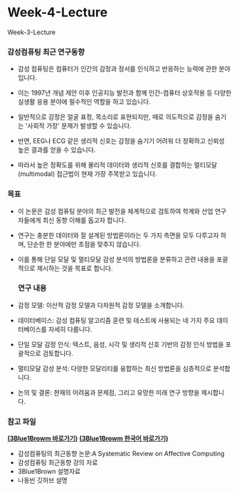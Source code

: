 # Week-4-Lecture
Week-3-Lecture

### 감성컴퓨팅 최근 연구동향

* 감성 컴퓨팅은 컴퓨터가 인간의 감정과 정서를 인식하고 반응하는 능력에 관한 분야입니다.

* 이는 1997년 개념 제안 이후 인공지능 발전과 함께 인간-컴퓨터 상호작용 등 다양한 실생활 응용 분야에 필수적인 역할을 하고 있습니다.

* 일반적으로 감정은 얼굴 표정, 목소리로 표현되지만, 때로 의도적으로 감정을 숨기는 '사회적 가장' 문제가 발생할 수 있습니다.

* 반면, EEG나 ECG 같은 생리적 신호는 감정을 숨기기 어려워 더 정확하고 신뢰성 높은 결과를 얻을 수 있습니다.

* 따라서 높은 정확도를 위해 물리적 데이터와 생리적 신호를 결합하는 멀티모달(multimodal) 접근법이 현재 가장 주목받고 있습니다.

### 목표

* 이 논문은 감성 컴퓨팅 분야의 최근 발전을 체계적으로 검토하여 학계와 산업 연구자들에게 최신 동향 이해를 돕고자 합니다.
* 연구는 충분한 데이터와 잘 설계된 방법론이라는 두 가지 측면을 모두 다루고자 하며, 단순한 한 분야에만 초점을 맞추지 않습니다.
* 이를 통해 단일 모달 및 멀티모달 감성 분석의 방법론을 분류하고 관련 내용을 포괄적으로 제시하는 것을 목표로 합니다.

  ### 연구 내용

* ﻿감정 모델: 이산적 감정 모델과 다차원적 감정 모델을 소개합니다.
* 데이터베이스: 감성 컴퓨팅 알고리즘 훈련 및 테스트에 사용되는 네 가지 주요 데이터베이스를 자세히 다룹니다.
* 단일 모달 감정 인식: 텍스트, 음성, 시각 및 생리적 신호 기반의 감정 인식 방법을 포괄적으로 검토합니다.
* 멀티모달 감성 분석: 다양한 모달리티를 융합하는 최신 방법론을 심층적으로 분석합니다.
* 논의 및 결론: 현재의 어려움과 문제점, 그리고 유망한 미래 연구 방향을 제시합니다.


### 참고 파일

<b>[(3Blue1Browm 바로가기)](https://www.youtube.com/watch?v=wjZofJX0v4M&t=38s)</b> 
<b>[(3Blue1Browm 한국어 바로가기)](https://www.youtube.com/@3Blue1BrownKR)</b> 


* 감성컴퓨팅의 최근동향 논문:A Systematic Review on Affective Computing
* 감성컴퓨팅 최근동향 강의 자료
* 3Blue1Brown 설명자료
* 나동빈 깃허브 설명

